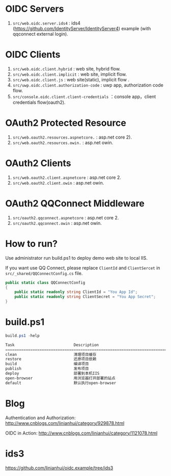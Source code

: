 # OIDC Servers
1. `src/web.oidc.server.ids4` : ids4 (https://github.com/IdentityServer/IdentityServer4) example (with qqconnect external login).

# OIDC Clients
1. `src/web.oidc.client.hybrid` : web site, hybrid flow.
1. `src/web.oidc.client.implicit` : web site, implicit flow.
1. `src/web.oidc.client.js` : web site(static), implicit flow .
1. `src/uwp.oidc.client.authorization-code` : uwp app, authorization code flow.
1. `src/console.oidc.client.client-credentials` ：console app，client credentials flow(oauth2).

# OAuth2 Protected Resource
1. `src/web.oauth2.resources.aspnetcore.` : asp.net core 2).
1. `src/web.oauth2.resources.owin.` : asp.net owin.

# OAuth2 Clients
1. `src/web.oauth2.client.aspnetcore` : asp.net core 2.
1. `src/web.oauth2.client.owin` : asp.net owin.

# OAuth2 QQConnect Middleware
1. `src/oauth2.qqconnect.aspnetcore` : asp.net core 2.
1. `src/oauth2.qqconnect.owin` : asp.net owin.

# How to run?
Use administrator run build.ps1 to deploy demo web site to local IIS. 

If you want use QQ Connect, please replace `ClientId` and `ClientSercet` in `src/_shared/QQConnectConfig.cs` file.
``` csharp
public static class QQConnectConfig
{
    public static readonly string ClientId = "You App Id";
    public static readonly string ClientSecret = "You App Secret";
}
```

# build.ps1

```powershell
build.ps1 -help

Task                          Description
================================================================================
clean                         清理项目缓存
restore                       还原项目依赖
build                         编译项目
publish                       发布项目
deploy                        部署到本机IIS
open-browser                  用浏览器打开部署的站点
default                       默认执行open-browser
```
# Blog
Authentication and Authorization: http://www.cnblogs.com/linianhui/category/929878.html

OIDC in Action: http://www.cnblogs.com/linianhui/category/1121078.html

# ids3
https://github.com/linianhui/oidc.example/tree/ids3 
